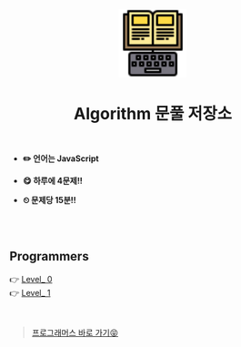 <div align="center">
  <br />
  <img src="./images/study.png" alt="note" width= "120px" height= "120px" />
  <br />
  <h1>  Algorithm 문풀 저장소  </h1>
  <br />
</div>

- **✏️ 언어는 JavaScript**

- **😋 하루에 4문제!!**

- **⏲ 문제당 15분!!**

<br />
<br />

## Programmers

👉 [Level\_ 0](./programmers/LEVEL_0/README.md) <br />
👉 [Level\_ 1](./programmers/LEVEL_1/README.md)

<br />

> [프로그래머스 바로 가기😝](https://school.programmers.co.kr/)
